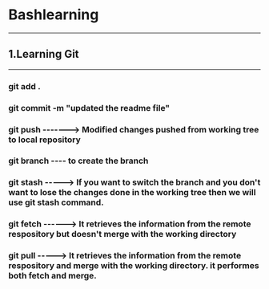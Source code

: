 # Bashlearning
----------------
## 1.Learning Git
--------------------
### git add .
### git commit -m "updated the readme file"
### git push   -------> Modified changes pushed from working tree to local repository
### git branch ---- to create the branch
### git stash -----> If you want to switch the branch and you don't want to lose the changes done in the working tree then we will use git stash command.
### git fetch ------> It retrieves the information from the remote respository but doesn't merge with the working directory
### git pull -----> It retrieves the information from the remote respository and  merge with the working directory. it performes both fetch and merge.
